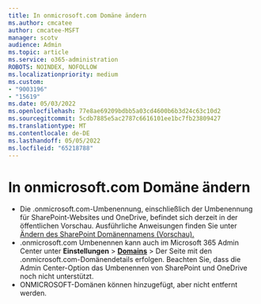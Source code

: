 ```yaml
---
title: In onmicrosoft.com Domäne ändern
ms.author: cmcatee
author: cmcatee-MSFT
manager: scotv
audience: Admin
ms.topic: article
ms.service: o365-administration
ROBOTS: NOINDEX, NOFOLLOW
ms.localizationpriority: medium
ms.custom:
- "9003196"
- "15619"
ms.date: 05/03/2022
ms.openlocfilehash: 77e8ae69209bdbb5a03cd4600b6b3d24c63c10d2
ms.sourcegitcommit: 5cdb7885e5ac2787c6616101ee1bc7fb23809427
ms.translationtype: MT
ms.contentlocale: de-DE
ms.lasthandoff: 05/05/2022
ms.locfileid: "65218788"
---
```

# <a name="change-to-onmicrosoftcom-domain"></a>In onmicrosoft.com Domäne ändern

- Die .onmicrosoft.com-Umbenennung, einschließlich der Umbenennung für SharePoint-Websites und OneDrive, befindet sich derzeit in der öffentlichen Vorschau. Ausführliche Anweisungen finden Sie unter [Ändern des SharePoint Domänennamens (Vorschau).](https://docs.microsoft.com/sharepoint/change-your-sharepoint-domain-name)
- .onmicrosoft.com Umbenennen kann auch im Microsoft 365 Admin Center unter **Einstellungen** >  [**Domains**](https://go.microsoft.com/fwlink/p/?linkid=834818) > Der Seite mit den .onmicrosoft.com-Domänendetails erfolgen. Beachten Sie, dass die Admin Center-Option das Umbenennen von SharePoint und OneDrive noch nicht unterstützt.
- ONMICROSOFT-Domänen können hinzugefügt, aber nicht entfernt werden.
